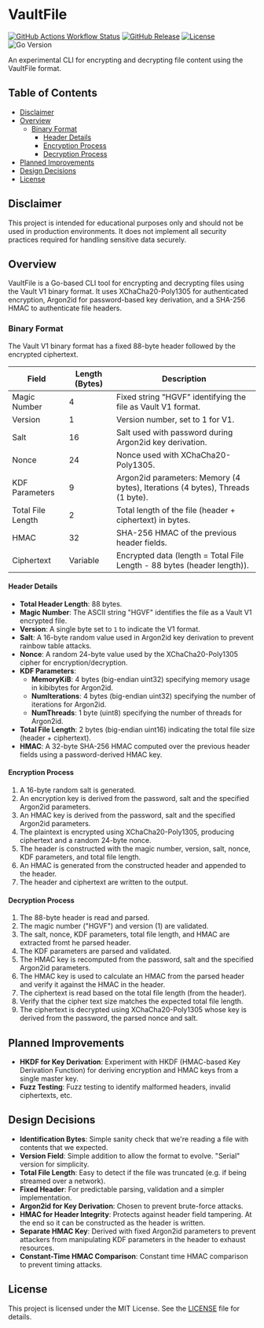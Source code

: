 # VaultFile
[![GitHub Actions Workflow Status](https://img.shields.io/github/actions/workflow/status/hallyg/vaultfile/master.yaml)](https://github.com/HallyG/vaultfile/actions/workflows/master.yaml)
[![GitHub Release](https://img.shields.io/github/v/release/hallyg/vaultfile?label=latest%20release)](https://github.com/hallyg/vaultfile/releases/latest)
[![License](https://img.shields.io/github/license/hallyg/vaultfile)](https://github.com/HallyG/vaultfile/blob/master/LICENSE)
![Go Version](https://img.shields.io/github/go-mod/go-version/hallyg/vaultfile)

An experimental CLI for encrypting and decrypting file content using the VaultFile format.

## Table of Contents
- [Disclaimer](#disclaimer)
- [Overview](#overview)
  - [Binary Format](#binary-format)
    - [Header Details](#header-details)
    - [Encryption Process](#encryption-process)
    - [Decryption Process](#decryption-process)
- [Planned Improvements](#planned-improvements)
- [Design Decisions](#design-decisions)
- [License](#license)

## Disclaimer
This project is intended for educational purposes only and should not be used in production environments. It does not implement all security practices required for handling sensitive data securely.

## Overview
VaultFile is a Go-based CLI tool for encrypting and decrypting files using the Vault V1 binary format. It uses XChaCha20-Poly1305 for authenticated encryption, Argon2id for password-based key derivation, and a SHA-256 HMAC to authenticate file headers.

### Binary Format
The Vault V1 binary format has a fixed 88-byte header followed by the encrypted ciphertext.

| Field            | Length (Bytes) | Description                                                                    |
|------------------|----------------|--------------------------------------------------------------------------------|
| Magic Number     | 4              | Fixed string "HGVF" identifying the file as Vault V1 format.                   |
| Version          | 1              | Version number, set to 1 for V1.                                               |
| Salt             | 16             | Salt used with password during Argon2id key derivation.                        |
| Nonce            | 24             | Nonce used with XChaCha20-Poly1305.                                            |
| KDF Parameters   | 9              | Argon2id parameters: Memory (4 bytes), Iterations (4 bytes), Threads (1 byte). |
| Total File Length| 2              | Total length of the file (header + ciphertext) in bytes.                       |
| HMAC             | 32             | SHA-256 HMAC of the previous header fields.                                    |
| Ciphertext       | Variable       | Encrypted data (length = Total File Length - 88 bytes (header length)).        |

#### Header Details
- **Total Header Length**: 88 bytes.
- **Magic Number**: The ASCII string "HGVF" identifies the file as a Vault V1 encrypted file.
- **Version**: A single byte set to `1` to indicate the V1 format.
- **Salt**: A 16-byte random value used in Argon2id key derivation to prevent rainbow table attacks.
- **Nonce**: A random 24-byte value used by the XChaCha20-Poly1305 cipher for encryption/decryption.
- **KDF Parameters**:
  - **MemoryKiB**: 4 bytes (big-endian uint32) specifying memory usage in kibibytes for Argon2id.
  - **NumIterations**: 4 bytes (big-endian uint32) specifying the number of iterations for Argon2id.
  - **NumThreads**: 1 byte (uint8) specifying the number of threads for Argon2id.
- **Total File Length**: 2 bytes (big-endian uint16) indicating the total file size (header + ciphertext).
- **HMAC**: A 32-byte SHA-256 HMAC computed over the previous header fields using a password-derived HMAC key.

#### Encryption Process
1. A 16-byte random salt is generated.
2. An encryption key is derived from the password, salt and the specified Argon2id parameters.
3. An HMAC key is derived from the password, salt and the specified Argon2id parameters.
4. The plaintext is encrypted using XChaCha20-Poly1305, producing ciphertext and a random 24-byte nonce.
5. The header is constructed with the magic number, version, salt, nonce, KDF parameters, and total file length.
6. An HMAC is generated from the constructed header and appended to the header.
6. The header and ciphertext are written to the output.

#### Decryption Process
1. The 88-byte header is read and parsed.
2. The magic number ("HGVF") and version (1) are validated.
3. The salt, nonce, KDF parameters, total file length, and HMAC are extracted fromt he parsed header.
4. The KDF parameters are parsed and validated.
5. The HMAC key is recomputed from the password, salt and the specified Argon2id parameters.
6. The HMAC key is used to calculate an HMAC from the parsed header and verify it against the HMAC in the header.
5. The ciphertext is read based on the total file length (from the header).
6. Verify that the cipher text size matches the expected total file length.
6. The ciphertext is decrypted using XChaCha20-Poly1305 whose key is derived from the password, the parsed nonce and salt.

## Planned Improvements
- **HKDF for Key Derivation**: Experiment with HKDF (HMAC-based Key Derivation Function) for deriving encryption and HMAC keys from a single master key.
- **Fuzz Testing**: Fuzz testing to identify malformed headers, invalid ciphertexts, etc.

## Design Decisions
- **Identification Bytes**: Simple sanity check that we're reading a file with contents that we expected.
- **Version Field**: Simple addition to allow the format to evolve. "Serial" version for simplicity.
- **Total File Length**: Easy to detect if the file was truncated (e.g. if being streamed over a network).
- **Fixed Header**: For predictable parsing, validation and a simpler implementation.
- **Argon2id for Key Derivation**: Chosen to prevent brute-force attacks.
- **HMAC for Header Integrity**: Protects against header field tampering. At the end so it can be constructed as the header is written.
- **Separate HMAC Key**: Derived with fixed Argon2id parameters to prevent attackers from manipulating KDF parameters in the header to exhaust resources.
- **Constant-Time HMAC Comparison**: Constant time HMAC comparison to prevent timing attacks.

## License
This project is licensed under the MIT License. See the [LICENSE](./LICENSE) file for details.